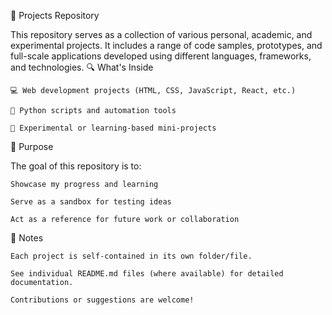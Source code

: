 📁 Projects Repository

This repository serves as a collection of various personal, academic, and experimental projects. It includes a range of code samples, prototypes, and full-scale applications developed using different languages, frameworks, and technologies.
🔍 What's Inside

    💻 Web development projects (HTML, CSS, JavaScript, React, etc.)

    🐍 Python scripts and automation tools

    🧪 Experimental or learning-based mini-projects

🚧 Purpose

The goal of this repository is to:

    Showcase my progress and learning

    Serve as a sandbox for testing ideas

    Act as a reference for future work or collaboration

📌 Notes

    Each project is self-contained in its own folder/file.

    See individual README.md files (where available) for detailed documentation.

    Contributions or suggestions are welcome!
